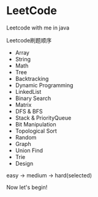 # LeetCode
Leetcode with me in java

Leetcode刷题顺序
- Array
- String
- Math
- Tree
- Backtracking
- Dynamic Programming
- LinkedList
- Binary Search
- Matrix
- DFS & BFS
- Stack & PriorityQueue
- Bit Manipulation
- Topological Sort
- Random
- Graph
- Union Find
- Trie
- Design

easy -> medium -> hard(selected)

Now let's begin!
